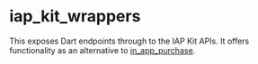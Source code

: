 # iap_kit_wrappers

This exposes Dart endpoints through to the
IAP Kit APIs. It offers functionality
as an alternative to [in_app_purchase](../in_app_purchase/README.md).